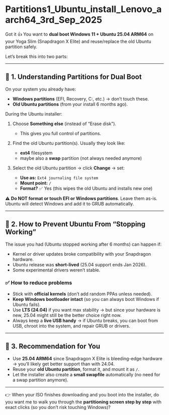 # Partitions1_Ubuntu_install_Lenovo_aarch64_3rd_Sep_2025

Got it 👍 You want to **dual boot Windows 11 + Ubuntu 25.04 ARM64** on your Yoga Slim (Snapdragon X Elite) and reuse/replace the old Ubuntu partition safely.

Let’s break this into two parts:

---

## 🔹 1. Understanding Partitions for Dual Boot

On your system you already have:

* **Windows partitions** (EFI, Recovery, C:, etc.) → don’t touch these.
* **Old Ubuntu partitions** (from your install 6 months ago).

During the Ubuntu installer:

1. Choose **Something else** (instead of “Erase disk”).

   * This gives you full control of partitions.
2. Find the old Ubuntu partition(s). Usually they look like:

   * **ext4** filesystem
   * maybe also a **swap** partition (not always needed anymore)
3. Select the old Ubuntu partition → click **Change** → set:

   * **Use as:** `Ext4 journaling file system`
   * **Mount point:** `/`
   * **Format?** ✅ Yes (this wipes the old Ubuntu and installs new one)

⚠️ **Do NOT format or touch EFI or Windows partitions**. Leave them as-is. Ubuntu will detect Windows and add it to GRUB automatically.

---

## 🔹 2. How to Prevent Ubuntu From “Stopping Working”

The issue you had (Ubuntu stopped working after 6 months) can happen if:

* Kernel or driver updates broke compatibility with your Snapdragon hardware.
* Ubuntu release was **short-lived** (25.04 support ends Jan 2026).
* Some experimental drivers weren’t stable.

### ✅ How to reduce problems

* Stick with **official kernels** (don’t add random PPAs unless needed).
* **Keep Windows bootloader intact** (so you can always boot Windows if Ubuntu fails).
* Use **LTS (24.04)** if you want max stability → but since your hardware is new, 25.04 might still be the better choice right now.
* Always keep a **live USB handy** → if Ubuntu breaks, you can boot from USB, chroot into the system, and repair GRUB or drivers.

---

## 🔹 3. Recommendation for You

* Use **25.04 ARM64** since Snapdragon X Elite is bleeding-edge hardware → you’ll likely get better support than with 24.04.
* Reuse your **old Ubuntu partition**, format it, and mount it as `/`.
* Let the installer also create a **small swapfile** automatically (no need for a swap partition anymore).

---

👉 When your ISO finishes downloading and you boot into the installer, do you want me to walk you through the **partitioning screen step by step** with exact clicks (so you don’t risk touching Windows)?
